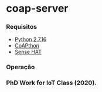 # coap-server
### Requisitos

- [Python 2.7.16](https://www.python.org/download/releases/2.7/)
- [CoAPthon](https://github.com/Tanganelli/CoAPthon)
- [Sense HAT](https://projects.raspberrypi.org/en/projects/getting-started-with-the-sense-hat)

### Operação

### PhD Work for IoT Class (2020).

